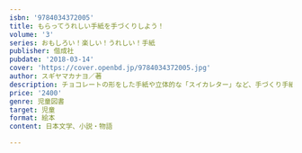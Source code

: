 ```yaml
---
isbn: '9784034372005'
title: もらってうれしい手紙を手づくりしよう！
volume: '3'
series: おもしろい！楽しい！うれしい！手紙
publisher: 偕成社
pubdate: '2018-03-14'
cover: 'https://cover.openbd.jp/9784034372005.jpg'
author: スギヤマカナヨ／著
description: チョコレートの形をした手紙や立体的な「スイカレター」など、手づくり手紙を15種類紹介。大勢で作る花たレターは、お祝いにも！
price: '2400'
genre: 児童図書
target: 児童
format: 絵本
content: 日本文学、小説・物語

---
```

